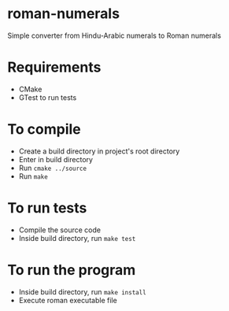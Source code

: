 # roman-numerals
Simple converter from Hindu-Arabic numerals to Roman numerals

# Requirements
* CMake
* GTest to run tests

# To compile
* Create a build directory in project's root directory
* Enter in build directory
* Run `cmake ../source`
* Run `make`

# To run tests
* Compile the source code
* Inside build directory, run `make test`

# To run the program
* Inside build directory, run `make install`
* Execute roman executable file

